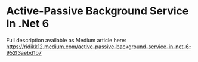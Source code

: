 # Active-Passive Background Service In .Net 6 

Full description available as Medium article here: https://ridikk12.medium.com/active-passive-background-service-in-net-6-952f3aebd1b7
